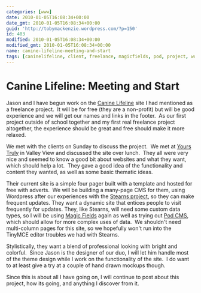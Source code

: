 ```yaml
---
categories: [www]
date: 2010-01-05T16:08:34+00:00
date_gmt: 2010-01-05T16:08:34+00:00
guid: 'http://tobymackenzie.wordpress.com/?p=150'
id: 403
modified: 2010-01-05T16:08:34+00:00
modified_gmt: 2010-01-05T16:08:34+00:00
name: canine-lifeline-meeting-and-start
tags: [caninelifeline, client, freelance, magicfields, pod, project, wordpress]
---
```


Canine Lifeline: Meeting and Start
==================================

Jason and I have begun work on the [Canine Lifeline](http://caninelifeline.org/) site I had mentioned as a freelance project.  It will be for free (they are a non-profit) but will be good experience and we will get our names and links in the footer.  As our first project outside of school together and my first real freelance project altogether, the experience should be great and free should make it more relaxed.

We met with the clients on Sunday to discuss the project.  We met at [Yours Truly](http://www.ytr.com/html/body_valleyView.html) in Valley View and discussed the site over lunch.  They all were very nice and seemed to know a good bit about websites and what they want, which should help a lot.  They gave a good idea of the functionality and content they wanted, as well as some basic thematic ideas.

Their current site is a simple four pager built with a template and hosted for free with adverts.  We will be building a many-page CMS for them, using Wordpress after our experiences with the [Stearns project](http://tobymackenzie.wordpress.com/stearns-farm/), so they can make frequent updates.  They want a dynamic site that entices people to visit frequently for updates.  They, like Stearns, will need some custom data types, so I will be using [Magic Fields](http://magicfields.org/) again as well as trying out [Pod CMS](http://pods.uproot.us/), which should allow for more complex uses of data.  We shouldn't need multi-column pages for this site, so we hopefully won't run into the TinyMCE editor troubles we had with Stearns.

Stylistically, they want a blend of professional looking with bright and colorful.  Since Jason is the designer of our duo, I will let him handle most of the theme design while I work on the functionality of the site.  I do want to at least give a try at a couple of hand drawn mockups though.

Since this is about all I have going on, I will continue to post about this project, how its going, and anything I discover from it.
